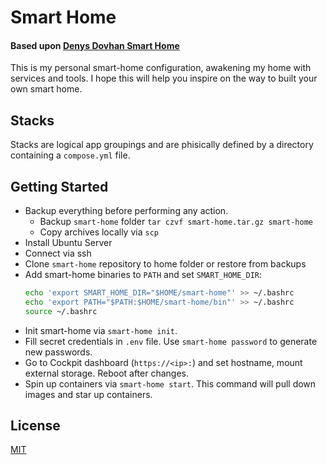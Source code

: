 # Smart Home
#### Based upon [**Denys Dovhan Smart Home**](https://denysdovhan.com/smart-home)

This is my personal smart-home configuration, awakening my home with services and tools. I hope this will help you inspire on the way to built your own smart home.

## Stacks

Stacks are logical app groupings and are phisically defined by a directory containing a `compose.yml` file.

## Getting Started

- Backup everything before performing any action.
  - Backup `smart-home` folder `tar czvf smart-home.tar.gz smart-home`
  - Copy archives locally via `scp`
- Install Ubuntu Server
- Connect via ssh 
- Clone `smart-home` repository to home folder or restore from backups
- Add smart-home binaries to `PATH` and set `SMART_HOME_DIR`:
  ```bash
  echo 'export SMART_HOME_DIR="$HOME/smart-home"' >> ~/.bashrc
  echo 'export PATH="$PATH:$HOME/smart-home/bin"' >> ~/.bashrc
  source ~/.bashrc
  ```
- Init smart-home via `smart-home init`.
- Fill secret credentials in `.env` file. Use `smart-home password` to generate new passwords.
- Go to Cockpit dashboard (`https://<ip>:`) and set hostname, mount external storage. Reboot after changes.
- Spin up containers via `smart-home start`. This command will pull down images and star up containers.


## License

[MIT][license-url] 

<!-- References -->

[license-url]: https://github.com/di-effe/smart-home/blob/master/LICENSE


